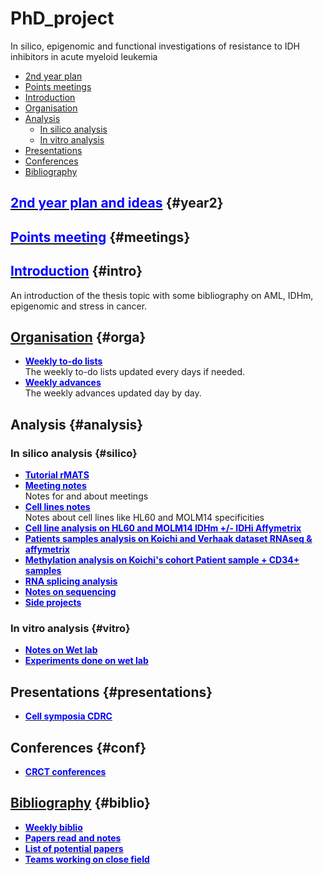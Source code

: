 # PhD_project
In silico, epigenomic and functional investigations of resistance to IDH inhibitors in acute myeloid leukemia

* [2nd year plan](#year2)
* [Points meetings](#meetings)
* [Introduction](#intro)
* [Organisation](#orga)
* [Analysis](#analysis)
  * [In silico analysis](#silico)
  * [In vitro analysis](#vitro)
* [Presentations](#presentations)
* [Conferences](#conf)
* [Bibliography](#biblio)

## [<span style="color:blue">2nd year plan and ideas</span>](./2nd_year/main) {#year2}

## [<span style="color:blue">Points meeting</span>](./Points_meetings/Main) {#meetings}


## [<span style="color:blue">Introduction</span>](./Bibliography/Introduction) {#intro}

An introduction of the thesis topic with some bibliography on AML, IDHm, epigenomic and stress in cancer.

## [Organisation](./Day_by_day/JpJ) {#orga}

* [**<span style="color:blue">Weekly to-do lists</span>**](./Todo_list)  
The weekly to-do lists updated every days if needed.
* [**<span style="color:blue">Weekly advances</span>**](./Weekly_advances)  
The weekly advances updated day by day.

## Analysis {#analysis}

### In silico analysis {#silico}

* [**<span style="color:blue">Tutorial rMATS</span>**](./Analysis/In_silico/rMATS_tuto)  
* [**<span style="color:blue">Meeting notes</span>**](./Analysis/In_silico/Meeting_notes)  
Notes for and about meetings
* [**<span style="color:blue">Cell lines notes</span>**](./Analysis/In_silico/Cell_lines_notes)  
Notes about cell lines like HL60 and MOLM14 specificities
* [**<span style="color:blue">Cell line analysis on HL60 and MOLM14 IDHm +/- IDHi Affymetrix</span>**](./Analysis/HL60_MOLM14_RNAseq_analysis)
* [**<span style="color:blue">Patients samples analysis on Koichi and Verhaak dataset RNAseq & affymetrix</span>**](./Analysis/Patients_samples_Koichi_and_Verhaak_analysis)
* [**<span style="color:blue">Methylation analysis on Koichi's cohort Patient sample + CD34+ samples</span>**](https://alexishucteau.github.io/Koichi_Methylation_analysis/)
* [**<span style="color:blue">RNA splicing analysis</span>**](./Analysis/In_silico/Splicing_Project/Splicing_analysis)
* [**<span style="color:blue">Notes on sequencing</span>**](./Analysis/In_silico/Sequencing)
* [**<span style="color:blue">Side projects</span>**](./Analysis/Side_project/Main)

### In vitro analysis {#vitro}

* [**<span style="color:blue">Notes on Wet lab</span>**](./Analysis/Wetlab/Notes)
* [**<span style="color:blue">Experiments done on wet lab</span>**](./Analysis/Wetlab/Experiments)

## Presentations {#presentations}

* [**<span style="color:blue">Cell symposia CDRC</span>**](./Presentations/Cell_symposia_Poster_and_flash_talk)

## Conferences {#conf}

* [**<span style="color:blue">CRCT conferences</span>**](./Conferences/CRCT_conf/Main)

## [Bibliography](https://alexishucteau.github.io/PhD_bibliography/) {#biblio}

* [**<span style="color:blue">Weekly biblio</span>**](./Bibliography/Paper_weekly_advances)
* [**<span style="color:blue">Papers read and notes</span>**](./Bibliography/Weekly_paper_notes/Paper_read_and_notes)
* [**<span style="color:blue">List of potential papers</span>**](./Bibliography/List_of_potential_interesting_papers)
* [**<span style="color:blue">Teams working on close field</span>**](./Bibliography/Bioinfo_Teams)
